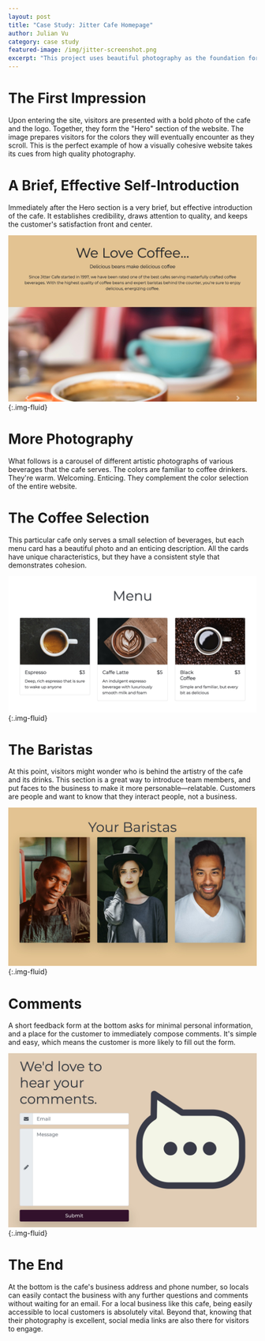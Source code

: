 ```yaml
---
layout: post
title: "Case Study: Jitter Cafe Homepage"
author: Julian Vu
category: case study
featured-image: /img/jitter-screenshot.png
excerpt: "This project uses beautiful photography as the foundation for its colors. The webpage is simple and visually cohesive. Any coffee drinker is sure to find comfort in the warm and familiar tones."
---
```


# The First Impression

Upon entering the site, visitors are presented with a bold photo of the cafe and the logo. Together, they form the "Hero" section of the website. The image prepares visitors for the colors they will eventually encounter as they scroll. This is the perfect example of how a visually cohesive website takes its cues from high quality photography.

# A Brief, Effective Self-Introduction

Immediately after the Hero section is a very brief, but effective introduction of the cafe. It establishes credibility, draws attention to quality, and keeps the customer's satisfaction front and center.

![Screenshot of the self-introduction and carousel](/img/jitter-intro-carousel.jpg){:.img-fluid}

# More Photography

What follows is a carousel of different artistic photographs of various beverages that the cafe serves. The colors are familiar to coffee drinkers. They're warm. Welcoming. Enticing. They complement the color selection of the entire website.

# The Coffee Selection

This particular cafe only serves a small selection of beverages, but each menu card has a beautiful photo and an enticing description. All the cards have unique characteristics, but they have a consistent style that demonstrates cohesion.

![Screenshot of menu](/img/jitter-menu.jpg){:.img-fluid}

# The Baristas

At this point, visitors might wonder who is behind the artistry of the cafe and its drinks. This section is a great way to introduce team members, and put faces to the business to make it more personable—relatable. Customers are people and want to know that they interact people, not a business.

![Screenshot of baristas](/img/jitter-baristas.jpg){:.img-fluid}

# Comments

A short feedback form at the bottom asks for minimal personal information, and a place for the customer to immediately compose comments. It's simple and easy, which means the customer is more likely to fill out the form.

![Screenshot of feedback form](/img/jitter-comments.jpg){:.img-fluid}

# The End

At the bottom is the cafe's business address and phone number, so locals can easily contact the business with any further questions and comments without waiting for an email. For a local business like this cafe, being easily accessible to local customers is absolutely vital. Beyond that, knowing that their photography is excellent, social media links are also there for visitors to engage.
